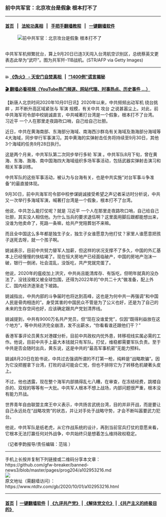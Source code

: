 ### 前中共军官：北京攻台是假象 根本打不了
------------------------

#### [首页](https://github.com/gfw-breaker/banned-news3/blob/master/README.md) &nbsp;&nbsp;|&nbsp;&nbsp; [法轮功真相](https://github.com/begood0513/basic/blob/master/README.md)  &nbsp;&nbsp;|&nbsp;&nbsp; [手把手翻墙教程](https://github.com/gfw-breaker/guides/wiki)  &nbsp;&nbsp;|&nbsp;&nbsp; [一键翻墙软件](https://github.com/gfw-breaker/nogfw/blob/master/README.md)  



<div><div class="featured_image">
 <figure>
  <img alt="前中共军官：北京攻台是假象 根本打不了" src="https://i.ntdtv.com/assets/uploads/2020/09/bb599d518fd0626325a1a6fd6f18b0c0-600x400.jpg"/>
 </figure><br/>
 <span class="caption">
  中共军军机频繁扰台，算上9月20日已连3天闯入台湾航空识别区，总统蔡英文更表态此举为“武吓”。图为共军歼-11B战机。(STR/AFP via Getty Images)
 </span>
</div>
</div><hr/>

#### 💥 [《伪火》 - 天安门自焚真相 ](http://158.247.195.190:10000/videos/blog/weihuo.html)&nbsp; |&nbsp; [“1400例”谎言揭秘  ](http://158.247.195.190:10000/videos/blog/jiexi1400.html)

#### [ 🎬  翻墙必看视频（YouTube热门频道、网站代理、时事热点、历史事件 ...）](https://github.com/gfw-breaker/links/blob/master/banned.md)

<div><div class="post_content" itemprop="articleBody">
 <p>
  【新唐人北京时间2020年10月01日讯】2020年以来，中共频频出动军机
  <ok href="https://www.ntdtv.com/gb/绕台挑衅.htm">
   绕台挑衅
  </ok>
  ，并不断升高区域紧张与
  <ok href="https://www.ntdtv.com/gb/军演.htm">
   军演
  </ok>
  规模，有关中共
  <ok href="https://www.ntdtv.com/gb/攻台.htm">
   攻台
  </ok>
  之说甚嚣尘上。对此，前中共海军司令部中校姚诚直言，中共喊著打台湾是一个假象，根本打不了台湾。
  <ok href="https://www.ntdtv.com/gb/习近平.htm">
   习近平
  </ok>
  一个人在那里走夜路吹口哨，自己给自己壮胆。
 </p>
 <p>
  近日，中共在黄海南部、东海部分海域、南海西沙群岛有关海域及渤海部分海域等4大海域，同步举行军事演习。其中黄海的实弹射击任务将持续至9月30日，其他3个海域的任务9月28日执行。
 </p>
 <p>
  这是两个月来，中共军队第二次同步举行多轮
  <ok href="https://www.ntdtv.com/gb/军演.htm">
   军演
  </ok>
  。中共军队8月下旬，曾在黄海、东海、渤海、南中国海四大海域组织多场军事活动，包括武器实弹射击演习和相关军事训练。
 </p>
 <p>
  中共军队的这些军事活动，被认为与台海有关，也是中共实施“对台军事斗争准备”的最直接体现。
 </p>
 <p>
  9月30日，前中共海军司令部中校参谋姚诚接受希望之声记者采访时分析说，中共又一次举行多海域军演，喊著打台湾是一个假象，根本打不了台湾。
 </p>
 <p>
  他说，中共怎么能打仗呢？就是
  <ok href="https://www.ntdtv.com/gb/习近平.htm">
   习近平
  </ok>
  一个人在那里走夜路吹口哨，自己给自己壮胆，其实没人相信他。为什么当兵的要求退伍啊？这里面用脚后跟都能想出来，没谁为他卖命了，死路一条嘛，给共产党陪葬划不来嘛。
 </p>
 <p>
  而且全中国这么多年都是独生子女，独生子女谁愿意为他打仗？家里人谁愿意把孩子送死去呀，就一个孩子啊。
 </p>
 <p>
  姚诚表示，目前中共努力替军人加薪，但这样的状况支撑不了多久，中国的外汇基本上已经慢慢的快枯竭了。现在恒大房地产已经面临破产，中国的房地产泡沫一破，银行一倒闭，社会混乱，没饭吃，共产党就完蛋了。
 </p>
 <p>
  他说，2020年的瘟疫加上洪灾，中共尚且能清库存、有饭吃，但明年就真的没办法了，没钱没粮又被全球包围，还得为2022年的“中共二十大”做准备，配上外汇、国内经济逐渐走下坡路。
 </p>
 <p>
  姚诚指出，中共内部的斗争届时也将达到高峰，这也是为何中共一再强调“和中国人民是骨肉相连的”。身受其害的中国民众不管是为了公义也好，还是为了自己的未来的生存空间也好，应该确定跟共产党划清界线。
 </p>
 <p>
  姚诚提到，中共有9000万名共产党员，但“现在没谁爱党”，仅因“既得利益放在这个地方”，等中共经济完全崩溃，发不出薪水，“你看看谁还跟他们干？”
 </p>
 <p>
  香港军事评论员黄东对港媒分析，目前中共政权内忧外患，转移视线实属必需的工作。他说，目前中共手上最大本钱就只有军队。打仗，维稳都需要军队负责。至于中共是否会随时出兵，黄东说，这是中共的“最高军事机密”无能力预料。
 </p>
 <p>
  姚诚8月20日在脸书说，中共过去强调所谓的不打第一枪，纯粹是“战略欺骗”。因为它没把握拿下台湾，打败的话可能会亡党，但也不排除它为了转移危机硬著头皮上。
 </p>
 <p>
  不过，他也透露，现在整个海军内部搞得乱七八糟，在审查，在冻结经费，跳楼自杀的、双规的等等有一大批。中共军人根本不想上战场，内部问题很严重，根本没有能力开战。
 </p>
 <p>
  世界青年自由联盟主席王中义表示，中共扬言武统台湾，目的并非开战，而是要让自己永远处在“战略攻势”的状态，并让对手处于战略守势，才会不断叫嚣要武力犯台。
 </p>
 <p>
  他说，中共军队是纸老虎，从它作战系统的设计，再到当前官兵打仗的意愿来看，它根本无法打赢任何对外战争，中共始终只是想着怎么维持政权稳定。
 </p>
 <p>
  （记者李韵报导/责任编辑：范铭 ）
 </p>
 <div class="single_ad">
 </div>
</div>
</div>
<hr/>
手机上长按并复制下列链接或二维码分享本文章：<br/>
https://github.com/gfw-breaker/banned-news3/blob/master/pages/prog204/a102953216.md <br/>
<a href='https://github.com/gfw-breaker/banned-news3/blob/master/pages/prog204/a102953216.md'><img src='https://github.com/gfw-breaker/banned-news3/blob/master/pages/prog204/a102953216.md.png'/></a> <br/>
原文地址（需翻墙访问）：https://www.ntdtv.com/gb/2020/10/01/a102953216.html


------------------------
#### [首页](https://github.com/gfw-breaker/banned-news3/blob/master/README.md) &nbsp;|&nbsp; [一键翻墙软件](https://github.com/gfw-breaker/nogfw/blob/master/README.md) &nbsp;| [《九评共产党》](https://github.com/gfw-breaker/9ping.md/blob/master/README.md#九评之一评共产党是什么) | [《解体党文化》](https://github.com/gfw-breaker/jtdwh.md/blob/master/README.md) | [《共产主义的终极目的》](https://github.com/gfw-breaker/gczydzjmd.md/blob/master/README.md)


<img src='http://gfw-breaker.win/banned-news3/pages/prog204/a102953216.md' width='0px' height='0px'/>